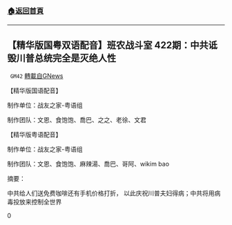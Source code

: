 ###  [:house:返回首頁](https://github.com/ourhimalayas/txt)
---

## 【精华版国粤双语配音】班农战斗室 422期：中共诋毁川普总统完全是灭绝人性
` GM42` [轉載自GNews](https://gnews.org/zh-hans/598825/)

【精华版国语配音】

制作单位：战友之家-粤语组

制作团队：文恩、食饱饱、喬巴、之之、老徐、文君



【精华版粤语配音】

制作单位：战友之家-粤语组

制作团队：文恩、食饱饱、麻辣湯、喬巴、哥阿、wikim bao



摘要：

中共给人们送免费咖啡还有手机价格打折， 以此庆祝川普夫妇得病；中共将用病毒投放来控制全世界

0
